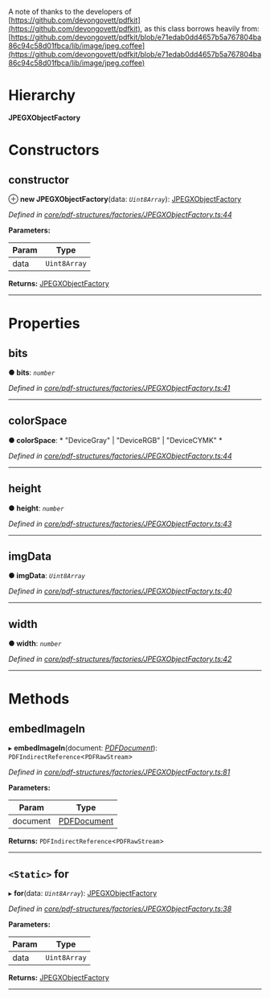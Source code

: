 

A note of thanks to the developers of [https://github.com/devongovett/pdfkit](https://github.com/devongovett/pdfkit), as this class borrows heavily from: [https://github.com/devongovett/pdfkit/blob/e71edab0dd4657b5a767804ba86c94c58d01fbca/lib/image/jpeg.coffee](https://github.com/devongovett/pdfkit/blob/e71edab0dd4657b5a767804ba86c94c58d01fbca/lib/image/jpeg.coffee)

# Hierarchy

**JPEGXObjectFactory**

# Constructors

<a id="constructor"></a>

##  constructor

⊕ **new JPEGXObjectFactory**(data: *`Uint8Array`*): [JPEGXObjectFactory](_core_pdf_structures_factories_jpegxobjectfactory_.jpegxobjectfactory.md)

*Defined in [core/pdf-structures/factories/JPEGXObjectFactory.ts:44](https://github.com/Hopding/pdf-lib/blob/4875209/src/core/pdf-structures/factories/JPEGXObjectFactory.ts#L44)*

**Parameters:**

| Param | Type |
| ------ | ------ |
| data | `Uint8Array` |

**Returns:** [JPEGXObjectFactory](_core_pdf_structures_factories_jpegxobjectfactory_.jpegxobjectfactory.md)

___

# Properties

<a id="bits"></a>

##  bits

**● bits**: *`number`*

*Defined in [core/pdf-structures/factories/JPEGXObjectFactory.ts:41](https://github.com/Hopding/pdf-lib/blob/4875209/src/core/pdf-structures/factories/JPEGXObjectFactory.ts#L41)*

___
<a id="colorspace"></a>

##  colorSpace

**● colorSpace**: * "DeviceGray" &#124; "DeviceRGB" &#124; "DeviceCYMK"
*

*Defined in [core/pdf-structures/factories/JPEGXObjectFactory.ts:44](https://github.com/Hopding/pdf-lib/blob/4875209/src/core/pdf-structures/factories/JPEGXObjectFactory.ts#L44)*

___
<a id="height"></a>

##  height

**● height**: *`number`*

*Defined in [core/pdf-structures/factories/JPEGXObjectFactory.ts:43](https://github.com/Hopding/pdf-lib/blob/4875209/src/core/pdf-structures/factories/JPEGXObjectFactory.ts#L43)*

___
<a id="imgdata"></a>

##  imgData

**● imgData**: *`Uint8Array`*

*Defined in [core/pdf-structures/factories/JPEGXObjectFactory.ts:40](https://github.com/Hopding/pdf-lib/blob/4875209/src/core/pdf-structures/factories/JPEGXObjectFactory.ts#L40)*

___
<a id="width"></a>

##  width

**● width**: *`number`*

*Defined in [core/pdf-structures/factories/JPEGXObjectFactory.ts:42](https://github.com/Hopding/pdf-lib/blob/4875209/src/core/pdf-structures/factories/JPEGXObjectFactory.ts#L42)*

___

# Methods

<a id="embedimagein"></a>

##  embedImageIn

▸ **embedImageIn**(document: *[PDFDocument](_core_pdf_document_pdfdocument_.pdfdocument.md)*): `PDFIndirectReference`<`PDFRawStream`>

*Defined in [core/pdf-structures/factories/JPEGXObjectFactory.ts:81](https://github.com/Hopding/pdf-lib/blob/4875209/src/core/pdf-structures/factories/JPEGXObjectFactory.ts#L81)*

**Parameters:**

| Param | Type |
| ------ | ------ |
| document | [PDFDocument](_core_pdf_document_pdfdocument_.pdfdocument.md) |

**Returns:** `PDFIndirectReference`<`PDFRawStream`>

___
<a id="for"></a>

## `<Static>` for

▸ **for**(data: *`Uint8Array`*): [JPEGXObjectFactory](_core_pdf_structures_factories_jpegxobjectfactory_.jpegxobjectfactory.md)

*Defined in [core/pdf-structures/factories/JPEGXObjectFactory.ts:38](https://github.com/Hopding/pdf-lib/blob/4875209/src/core/pdf-structures/factories/JPEGXObjectFactory.ts#L38)*

**Parameters:**

| Param | Type |
| ------ | ------ |
| data | `Uint8Array` |

**Returns:** [JPEGXObjectFactory](_core_pdf_structures_factories_jpegxobjectfactory_.jpegxobjectfactory.md)

___

